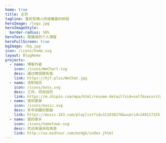```yaml
---
home: true
title: 主页
tagline: 喜欢有情人终成眷属的桥段
heroImage: /logo.jpg
heroImageStyle:
  border-radius: 50%
heroText: 黄建峰的个人博客
heroFullScreen: true
bgImage: /bg.jpg
icon: /icons/home.svg
layout: BlogHome
projects:
  - name: 博客作者
    icon: /icons/WeChart.svg
    desc: 通过微信联系我
    link: https://hjf.plus/WeChat.jpg
  - name: 求职简历
    icon: /icons/boss.svg
    desc: 工作、项目经历
    link: https://m.zhipin.com/mpa/html/resume-detail?sid=self&securityId=QKS006R8NWGgl-L1m5XSaL518_1HHmt3vSzGSibEhJX0HRCJ4-8708hyTpKxjWj2mglX0IwkD52JSGtvnUH9uWOpWDtkCwmnb8YiMQe2QqvsjXc9a2mSndwaA-ysGwz54WoI1G8kRhXpWpMsHfd04d1xXAS3RtlrVMuk
  - name: 常听歌单
    icon: /icons/music.svg
    desc: 多年收藏的歌曲
    link: https://music.163.com/playlist?id=311030278&userid=249117155
  - name: 我的家乡
    icon: /icons/hometown.svg
    desc: 欢迎来湄洲岛旅游
    link: http://sw.mzdtour.com/mzdgk/index.jhtml
---
```

